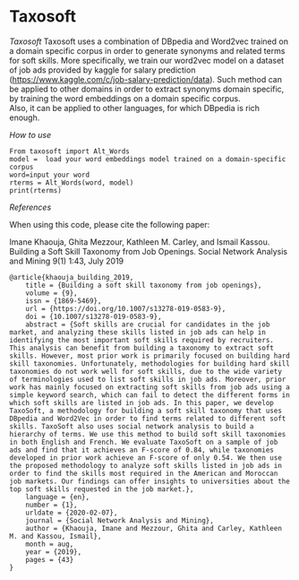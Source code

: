 # Taxosoft
_Taxosoft_
Taxosoft uses a combination of DBpedia and Word2vec trained on a domain specific corpus in order to generate synonyms and related terms for soft skills. More specifically, we train our word2vec model on a dataset of job ads provided by kaggle for salary prediction (https://www.kaggle.com/c/job-salary-prediction/data). Such method can be applied to other domains in order to extract synonyms domain specific, by training the word embeddings on a domain specific corpus.  
Also, it can be applied to other languages, for which DBpedia is rich enough.


_How to use_

```
From taxosoft import Alt_Words
model =  load your word embeddings model trained on a domain-specific corpus
word=input your word
rterms = Alt_Words(word, model)
print(rterms)
```

_References_

When using this code, please cite the following paper:

Imane Khaouja, Ghita Mezzour, Kathleen M. Carley, and Ismail Kassou. Building a Soft Skill Taxonomy from Job Openings. Social Network Analysis and Mining 9(1) 1:43, July 2019
```
@article{khaouja_building_2019,
	title = {Building a soft skill taxonomy from job openings},
	volume = {9},
	issn = {1869-5469},
	url = {https://doi.org/10.1007/s13278-019-0583-9},
	doi = {10.1007/s13278-019-0583-9},
	abstract = {Soft skills are crucial for candidates in the job market, and analyzing these skills listed in job ads can help in identifying the most important soft skills required by recruiters. This analysis can benefit from building a taxonomy to extract soft skills. However, most prior work is primarily focused on building hard skill taxonomies. Unfortunately, methodologies for building hard skill taxonomies do not work well for soft skills, due to the wide variety of terminologies used to list soft skills in job ads. Moreover, prior work has mainly focused on extracting soft skills from job ads using a simple keyword search, which can fail to detect the different forms in which soft skills are listed in job ads. In this paper, we develop TaxoSoft, a methodology for building a soft skill taxonomy that uses DBpedia and Word2Vec in order to find terms related to different soft skills. TaxoSoft also uses social network analysis to build a hierarchy of terms. We use this method to build soft skill taxonomies in both English and French. We evaluate TaxoSoft on a sample of job ads and find that it achieves an F-score of 0.84, while taxonomies developed in prior work achieve an F-score of only 0.54. We then use the proposed methodology to analyze soft skills listed in job ads in order to find the skills most required in the American and Moroccan job markets. Our findings can offer insights to universities about the top soft skills requested in the job market.},
	language = {en},
	number = {1},
	urldate = {2020-02-07},
	journal = {Social Network Analysis and Mining},
	author = {Khaouja, Imane and Mezzour, Ghita and Carley, Kathleen M. and Kassou, Ismail},
	month = aug,
	year = {2019},
	pages = {43}
}
```

